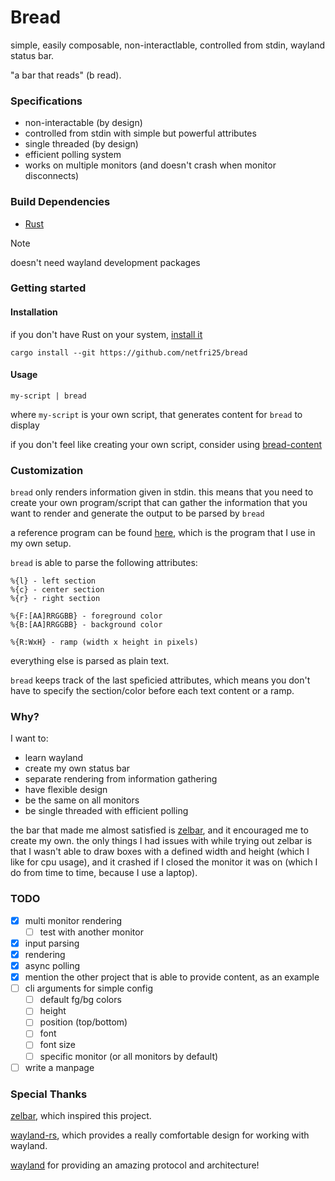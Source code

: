 # Bread
simple, easily composable, non-interactlable, controlled from stdin, wayland status bar.

"a bar that reads" (b read).

### Specifications
 - non-interactable (by design)
 - controlled from stdin with simple but powerful attributes
 - single threaded (by design)
 - efficient polling system
 - works on multiple monitors (and doesn't crash when monitor disconnects)

### Build Dependencies
 - [Rust](https://rust-lang.org)
> [!NOTE]
> doesn't need wayland development packages

### Getting started

#### Installation
if you don't have Rust on your system, [install it](https://rustup.rs)
```shell
cargo install --git https://github.com/netfri25/bread
```

#### Usage
```shell
my-script | bread
```
where `my-script` is your own script, that generates content for `bread` to display

if you don't feel like creating your own script, consider using [bread-content](https://github.com/netfri25/bread-content)

### Customization
`bread` only renders information given in stdin. this means that you need to create your own program/script that can gather the information that you want to render and generate the output to be parsed by `bread`

a reference program can be found [here](https://github.com/netfri25/bread-content), which is the program that I use in my own setup.

`bread` is able to parse the following attributes:
```
%{l} - left section
%{c} - center section
%{r} - right section

%{F:[AA]RRGGBB} - foreground color
%{B:[AA]RRGGBB} - background color

%{R:WxH} - ramp (width x height in pixels)
```
everything else is parsed as plain text.

`bread` keeps track of the last speficied attributes, which means you don't have to specify the section/color before each text content or a ramp.

### Why?
I want to:
 - learn wayland
 - create my own status bar
 - separate rendering from information gathering
 - have flexible design
 - be the same on all monitors
 - be single threaded with efficient polling

the bar that made me almost satisfied is [zelbar](https://sr.ht/~novakane/zelbar/), and it encouraged me to create my own.
the only things I had issues with while trying out zelbar is that I wasn't able to draw boxes with a defined width and height (which I like for cpu usage), and it crashed if I closed the monitor it was on (which I do from time to time, because I use a laptop).

### TODO
 - [x] multi monitor rendering
    - [ ] test with another monitor
 - [x] input parsing
 - [x] rendering
 - [x] async polling
 - [x] mention the other project that is able to provide content, as an example
 - [ ] cli arguments for simple config
    - [ ] default fg/bg colors
    - [ ] height
    - [ ] position (top/bottom)
    - [ ] font
    - [ ] font size
    - [ ] specific monitor (or all monitors by default)
 - [ ] write a manpage

### Special Thanks
[zelbar](https://sr.ht/~novakane/zelbar/), which inspired this project.

[wayland-rs](https://github.com/Smithay/wayland-rs), which provides a really comfortable design for working with wayland.

[wayland](https://wayland.freedesktop.org) for providing an amazing protocol and architecture!
